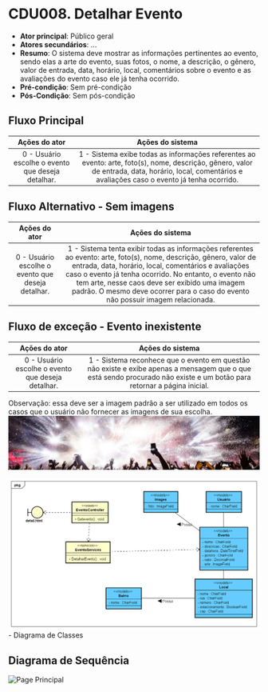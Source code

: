 # CDU008. Detalhar Evento

- **Ator principal**: Público geral
- **Atores secundários**: ...	 
- **Resumo**: O sistema deve mostrar as informações pertinentes ao evento, sendo elas a arte do evento, suas fotos, o nome, a descrição, o gênero, valor de entrada, data, horário, local, comentários sobre o evento e as avaliações do evento caso ele já tenha ocorrido. 
- **Pré-condição**: Sem pré-condição
- **Pós-Condição**: Sem pós-condição

## Fluxo Principal
| Ações do ator | Ações do sistema |
| :-----------------: | :-----------------: | 
| 0 - Usuário escolhe o evento que deseja detalhar. | 1 - Sistema exibe todas as informações referentes ao evento: arte, foto(s), nome, descrição, gênero, valor de entrada, data, horário, local, comentários e avaliações caso o evento já tenha ocorrido. |

## Fluxo Alternativo - Sem imagens
| Ações do ator | Ações do sistema |
| :-----------------: | :-----------------: | 
| 0 - Usuário escolhe o evento que deseja detalhar. | 1 - Sistema tenta exibir todas as informações referentes ao evento: arte, foto(s), nome, descrição, gênero, valor de entrada, data, horário, local, comentários e avaliações caso o evento já tenha ocorrido. No entanto, o evento não tem arte, nesse caos deve ser exibido uma imagem padrão. O mesmo deve ocorrer para o caso do evento não possuir imagem relacionada. |

## Fluxo de exceção - Evento inexistente
| Ações do ator | Ações do sistema |
| :-----------------: | :-----------------: | 
| 0 - Usuário escolhe o evento que deseja detalhar. | 1 - Sistema reconhece que o evento em questão não existe e exibe apenas a mensagem que o que está sendo procurado não existe e um botão para retornar a página inicial. |

Observação: essa deve ser a imagem padrão a ser utilizado em todos os casos que o usuário não fornecer as imagens de sua escolha. ![Page Principal](padrao.jpg)

![Page Principal](DiagramaDetalhes.png) - Diagrama de Classes

## Diagrama de Sequência
![Page Principal](Diagrama_de_Sequência_Detalhar_Evento.png) 